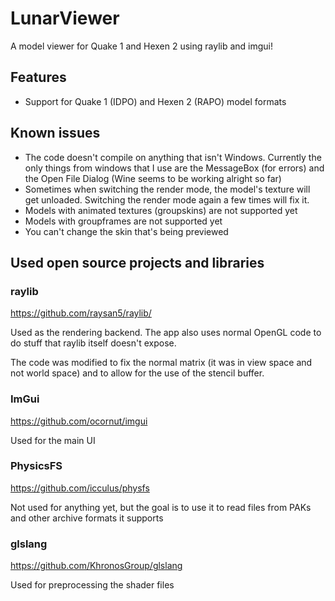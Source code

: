 # LunarViewer
A model viewer for Quake 1 and Hexen 2 using raylib and imgui!

## Features
 - Support for Quake 1 (IDPO) and Hexen 2 (RAPO) model formats

## Known issues

 - The code doesn't compile on anything that isn't Windows. Currently the only things from windows that I use are the MessageBox (for errors) and the Open File Dialog (Wine seems to be working alright so far)
 - Sometimes when switching the render mode, the model's texture will get unloaded. Switching the render mode again a few times will fix it.
 - Models with animated textures (groupskins) are not supported yet
 - Models with groupframes are not supported yet
 - You can't change the skin that's being previewed

## Used open source projects and libraries

### raylib

https://github.com/raysan5/raylib/

Used as the rendering backend. The app also uses normal OpenGL code to do stuff that raylib itself doesn't expose.

The code was modified to fix the normal matrix (it was in view space and not world space) and to allow for the use of the stencil buffer.

### ImGui

https://github.com/ocornut/imgui

Used for the main UI

### PhysicsFS

https://github.com/icculus/physfs

Not used for anything yet, but the goal is to use it to read files from PAKs and other archive formats it supports

### glslang

https://github.com/KhronosGroup/glslang

Used for preprocessing the shader files

